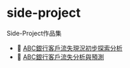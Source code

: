 # side-project
Side-Project作品集


- 📝 [ABC銀行客戶流失現況初步探索分析](https://github.com/akilchen/side-project/tree/SQL/)
- 📁 [ABC銀行客戶流失分析與預測](https://github.com/akilchen/side-project/tree/Python/)
